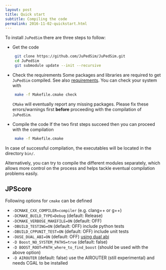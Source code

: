 ```yaml
---
layout: post
title: Quick start
subtitle: Compiling the code
permalink: 2016-11-02-quickstart.html
---
```



To install `JuPedSim` there are three steps to follow:

- Get the code
  ```bash
   git clone https://github.com/JuPedSim/JuPedSim.git
   cd JuPedSim
   git submodule update --init --recursive
  ```

- Check the requirements
  Some packages and libraries are required to get `JuPedSim` compiled. See also [requirements](2016-11-03-requirements.html).
  You can check your system with
  ```bash
   make -f Makefile.cmake check
  ```
  `CMake` will eventually report any missing packages. Please fix these errors/warnings first **before** proceeding with the compilation of `JuPedSim`.

- Compile the code
  If the two first steps succeed then you can proceed with the compilation
  ```bash
   make -f Makefile.cmake
  ```
In case of successful compilation,  the executables will be located in the directory `bin/`.

Alternatively, you can try to compile the different modules separately, which allows more control on the process and helps tackle eventual compilation problems easily.

## JPScore
Following options for `cmake` can be defined

- `-DCMAKE_CXX_COMPILER=compiler` (e.g. clang++ or g++)
- `-DCMAKE_BUILD_TYPE=Debug` (default: Release)
- `-DCMAKE_VERBOSE_MAKEFILE=ON` (default: OFF)
- `-DBUILD_TESTING=ON` (default: OFF) include python tests
- `-DBUILD_CPPUNIT_TEST=ON` (default: OFF) include unit tests
- `-DUSE_DUAL_ABI=ON` (default: OFF) [using dual abi](https://gcc.gnu.org/onlinedocs/libstdc++/manual/using_dual_abi.html)
- `-D Boost_NO_SYSTEM_PATHS=true` (default: false)
- `-D BOOST_ROOT=PATH_where_to_find_boost` (should be used with the above option)
- `-D AIROUTER` (default: false) use the AIROUTER (still experimental) and needs CGAL to be installed
